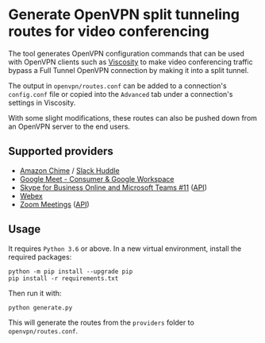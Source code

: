 # Generate OpenVPN split tunneling routes for video conferencing
The tool generates OpenVPN configuration commands that can be used with OpenVPN clients such as [Viscosity](https://www.sparklabs.com/support/kb/article/advanced-configuration-commands/#route) to make video conferencing traffic bypass a Full Tunnel OpenVPN connection by making it into a split tunnel.

The output in `openvpn/routes.conf` can be added to a connection's `config.conf` file or copied into the `Advanced` tab under a connection's settings in Viscosity.

With some slight modifications, these routes can also be pushed down from an OpenVPN server to the end users.

## Supported providers
* [Amazon Chime](https://answers.chime.aws/articles/123/hosts-ports-and-protocols-needed-for-amazon-chime.html) / [Slack Huddle](https://slack.com/help/articles/36284146785427-Guide-to-network-and-system-configuration-for-Slack-huddles)
* [Google Meet - Consumer & Google Workspace](https://support.google.com/a/answer/1279090)
* [Skype for Business Online and Microsoft Teams #11](https://learn.microsoft.com/en-us/microsoft-365/enterprise/urls-and-ip-address-ranges) ([API](https://endpoints.office.com/endpoints/worldwide?clientrequestid=b10c5ed1-bad1-445f-b386-b919946339a7))
* [Webex](https://help.webex.com/en-us/article/WBX000028782/Network-Requirements-for-Webex-Services)
* [Zoom Meetings](https://support.zoom.us/hc/en-us/articles/201362683-Zoom-network-firewall-or-proxy-server-settings) ([API](https://assets.zoom.us/docs/ipranges/ZoomMeetings.txt))

## Usage
It requires `Python 3.6` or above. In a new virtual environment, install the required packages:
```
python -m pip install --upgrade pip
pip install -r requirements.txt
```
Then run it with:
```
python generate.py
```
This will generate the routes from  the `providers` folder to `openvpn/routes.conf`.
